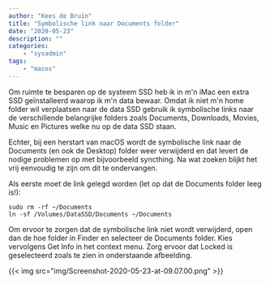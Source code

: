 ```yaml
---
author: "Kees de Bruin"
title: "Symbolische link naar Documents folder"
date: "2020-05-23"
description: ""
categories:
    - "sysadmin"
tags:
    - "macos"
---
```


Om ruimte te besparen op de systeem SSD heb ik in m'n iMac een extra SSD geïnstalleerd waarop ik m'n data bewaar. Omdat ik niet m'n home folder wil verplaatsen naar de data SSD gebruik ik symbolische links naar de verschillende belangrijke folders zoals Documents, Downloads, Movies, Music en Pictures welke nu op de data SSD staan.

Echter, bij een herstart van macOS wordt de symbolische link naar de Documents (en ook de Desktop) folder weer verwijderd en dat levert de nodige problemen op met bijvoorbeeld syncthing. Na wat zoeken blijkt het vrij eenvoudig te zijn om dit te ondervangen.

Als eerste moet de link gelegd worden (let op dat de Documents folder leeg is!):

    sudo rm -rf ~/Documents
    ln -sf /Volumes/DataSSD/Documents ~/Documents

Om ervoor te zorgen dat de symbolische link niet wordt verwijderd, open dan de hoe folder in Finder en selecteer de Documents folder. Kies vervolgens Get Info in het context menu. Zorg ervoor dat Locked is geselecteerd zoals te zien in onderstaande afbeelding.

{{< img src="img/Screenshot-2020-05-23-at-09.07.00.png" >}}
